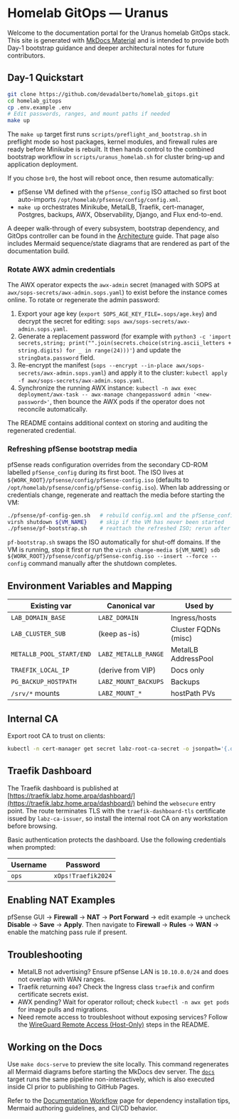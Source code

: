 # Homelab GitOps — Uranus

Welcome to the documentation portal for the Uranus homelab GitOps stack. This site is generated with [MkDocs Material](https://squidfunk.github.io/mkdocs-material/) and is intended to provide both Day-1 bootstrap guidance and deeper architectural notes for future contributors.

## Day-1 Quickstart

```bash
git clone https://github.com/devadalberto/homelab_gitops.git
cd homelab_gitops
cp .env.example .env
# Edit passwords, ranges, and mount paths if needed
make up
```

The `make up` target first runs `scripts/preflight_and_bootstrap.sh` in preflight mode so host packages, kernel modules, and firewall rules are ready before Minikube is rebuilt. It then hands control to the combined bootstrap workflow in `scripts/uranus_homelab.sh` for cluster bring-up and application deployment.

If you chose `br0`, the host will reboot once, then resume automatically:
- pfSense VM defined with the `pfSense_config` ISO attached so first boot auto-imports `/opt/homelab/pfsense/config/config.xml`.
- `make up` orchestrates Minikube, MetalLB, Traefik, cert-manager, Postgres, backups, AWX, Observability, Django, and Flux end-to-end.

A deeper walk-through of every subsystem, bootstrap dependency, and GitOps controller can be found in the [Architecture](architecture.md) guide. That page also includes Mermaid sequence/state diagrams that are rendered as part of the documentation build.

### Rotate AWX admin credentials

The AWX operator expects the `awx-admin` secret (managed with SOPS at `awx/sops-secrets/awx-admin.sops.yaml`) to exist before the instance comes online. To rotate or regenerate the admin password:

1. Export your age key (`export SOPS_AGE_KEY_FILE=.sops/age.key`) and decrypt the secret for editing: `sops awx/sops-secrets/awx-admin.sops.yaml`.
2. Generate a replacement password (for example with `python3 -c 'import secrets,string; print("".join(secrets.choice(string.ascii_letters + string.digits) for _ in range(24)))'`) and update the `stringData.password` field.
3. Re-encrypt the manifest (`sops --encrypt --in-place awx/sops-secrets/awx-admin.sops.yaml`) and apply it to the cluster: `kubectl apply -f awx/sops-secrets/awx-admin.sops.yaml`.
4. Synchronize the running AWX instance: `kubectl -n awx exec deployment/awx-task -- awx-manage changepassword admin '<new-password>'`, then bounce the AWX pods if the operator does not reconcile automatically.

The README contains additional context on storing and auditing the regenerated credential.

### Refreshing pfSense bootstrap media

pfSense reads configuration overrides from the secondary CD-ROM labelled `pfSense_config` during its first boot. The ISO lives at `${WORK_ROOT}/pfsense/config/pfSense-config.iso` (defaults to `/opt/homelab/pfsense/config/pfSense-config.iso`). When lab addressing or credentials change, regenerate and reattach the media before starting the VM:

```bash
./pfsense/pf-config-gen.sh   # rebuild config.xml and the pfSense_config ISO (requires genisoimage or mkisofs)
virsh shutdown ${VM_NAME}    # skip if the VM has never been started
./pfsense/pf-bootstrap.sh    # reattach the refreshed ISO; rerun after edits to .env
```

`pf-bootstrap.sh` swaps the ISO automatically for shut-off domains. If the VM is running, stop it first or run the `virsh change-media ${VM_NAME} sdb ${WORK_ROOT}/pfsense/config/pfSense-config.iso --insert --force --config` command manually after the shutdown completes.

## Environment Variables and Mapping

| Existing var            | Canonical var       | Used by              |
|------------------------ |-------------------- |--------------------- |
| `LAB_DOMAIN_BASE`       | `LABZ_DOMAIN`       | Ingress/hosts        |
| `LAB_CLUSTER_SUB`       | (keep as-is)        | Cluster FQDNs (misc) |
| `METALLB_POOL_START/END`| `LABZ_METALLB_RANGE`| MetalLB AddressPool  |
| `TRAEFIK_LOCAL_IP`      | (derive from VIP)   | Docs only            |
| `PG_BACKUP_HOSTPATH`    | `LABZ_MOUNT_BACKUPS`| Backups              |
| `/srv/*` mounts         | `LABZ_MOUNT_*`      | hostPath PVs         |

## Internal CA

Export root CA to trust on clients:

```bash
kubectl -n cert-manager get secret labz-root-ca-secret -o jsonpath='{.data.ca\.crt}' | base64 -d > labz-root-ca.crt
```

## Traefik Dashboard

The Traefik dashboard is published at [https://traefik.labz.home.arpa/dashboard/](https://traefik.labz.home.arpa/dashboard/) behind the `websecure` entry point. The route terminates TLS with the `traefik-dashboard-tls` certificate issued by `labz-ca-issuer`, so install the internal root CA on any workstation before browsing.

Basic authentication protects the dashboard. Use the following credentials when prompted:

| Username | Password           |
| -------- | ------------------ |
| `ops`    | `xOps!Traefik2024` |

## Enabling NAT Examples

pfSense GUI → **Firewall** → **NAT** → **Port Forward** → edit example → uncheck **Disable** → **Save** → **Apply**. Then navigate to **Firewall** → **Rules** → **WAN** → enable the matching pass rule if present.

## Troubleshooting

- MetalLB not advertising? Ensure pfSense LAN is `10.10.0.0/24` and does not overlap with WAN ranges.
- Traefik returning `404`? Check the Ingress class `traefik` and confirm certificate secrets exist.
- AWX pending? Wait for operator rollout; check `kubectl -n awx get pods` for image pulls and migrations.
- Need remote access to troubleshoot without exposing services? Follow the [WireGuard Remote Access (Host-Only)](../README.md#wireguard-remote-access-host-only) steps in the README.

## Working on the Docs

Use `make docs-serve` to preview the site locally. This command regenerates all Mermaid diagrams before starting the MkDocs dev server. The [`docs`](../Makefile) target runs the same pipeline non-interactively, which is also executed inside CI prior to publishing to GitHub Pages.

Refer to the [Documentation Workflow](docs-workflow.md) page for dependency installation tips, Mermaid authoring guidelines, and CI/CD behavior.
